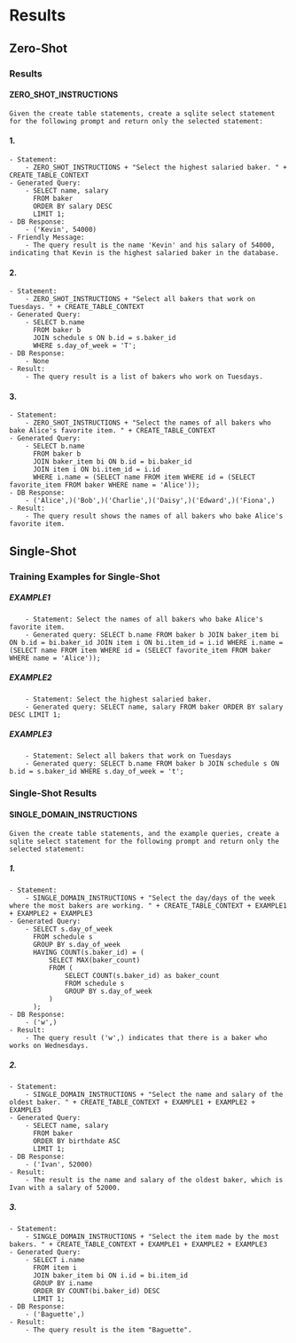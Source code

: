 # Results

## Zero-Shot
### Results
#### ZERO_SHOT_INSTRUCTIONS
    Given the create table statements, create a sqlite select statement for the following prompt and return only the selected statement:
#### 1.
    - Statement:
        - ZERO_SHOT_INSTRUCTIONS + "Select the highest salaried baker. " + CREATE_TABLE_CONTEXT
    - Generated Query:
        - SELECT name, salary
          FROM baker
          ORDER BY salary DESC
          LIMIT 1;
    - DB Response:
        - ('Kevin', 54000)
    - Friendly Message:
        - The query result is the name 'Kevin' and his salary of 54000, indicating that Kevin is the highest salaried baker in the database.
#### 2.
    - Statement:
        - ZERO_SHOT_INSTRUCTIONS + "Select all bakers that work on Tuesdays. " + CREATE_TABLE_CONTEXT
    - Generated Query:
        - SELECT b.name
          FROM baker b
          JOIN schedule s ON b.id = s.baker_id
          WHERE s.day_of_week = 'T';
    - DB Response:
        - None
    - Result:
        - The query result is a list of bakers who work on Tuesdays.
#### 3.
    - Statement:
        - ZERO_SHOT_INSTRUCTIONS + "Select the names of all bakers who bake Alice's favorite item. " + CREATE_TABLE_CONTEXT
    - Generated Query:
        - SELECT b.name
          FROM baker b
          JOIN baker_item bi ON b.id = bi.baker_id
          JOIN item i ON bi.item_id = i.id
          WHERE i.name = (SELECT name FROM item WHERE id = (SELECT favorite_item FROM baker WHERE name = 'Alice'));
    - DB Response:
        - ('Alice',)('Bob',)('Charlie',)('Daisy',)('Edward',)('Fiona',)
    - Result:
        - The query result shows the names of all bakers who bake Alice's favorite item.

## Single-Shot
### Training Examples for Single-Shot
##### EXAMPLE1
        - Statement: Select the names of all bakers who bake Alice's favorite item.
        - Generated query: SELECT b.name FROM baker b JOIN baker_item bi ON b.id = bi.baker_id JOIN item i ON bi.item_id = i.id WHERE i.name = (SELECT name FROM item WHERE id = (SELECT favorite_item FROM baker WHERE name = 'Alice')); 
##### EXAMPLE2
        - Statement: Select the highest salaried baker.
        - Generated query: SELECT name, salary FROM baker ORDER BY salary DESC LIMIT 1;
##### EXAMPLE3
        - Statement: Select all bakers that work on Tuesdays
        - Generated query: SELECT b.name FROM baker b JOIN schedule s ON b.id = s.baker_id WHERE s.day_of_week = 't';
### Single-Shot Results
#### SINGLE_DOMAIN_INSTRUCTIONS
    Given the create table statements, and the example queries, create a sqlite select statement for the following prompt and return only the selected statement:
##### 1.
    - Statement:
        - SINGLE_DOMAIN_INSTRUCTIONS + "Select the day/days of the week where the most bakers are working. " + CREATE_TABLE_CONTEXT + EXAMPLE1 + EXAMPLE2 + EXAMPLE3
    - Generated Query:
        - SELECT s.day_of_week
          FROM schedule s
          GROUP BY s.day_of_week
          HAVING COUNT(s.baker_id) = (
              SELECT MAX(baker_count)
              FROM (
                  SELECT COUNT(s.baker_id) as baker_count
                  FROM schedule s
                  GROUP BY s.day_of_week
              )
          );
    - DB Response:
        - ('w',)
    - Result:
        - The query result ('w',) indicates that there is a baker who works on Wednesdays.
##### 2.
    - Statement:
        - SINGLE_DOMAIN_INSTRUCTIONS + "Select the name and salary of the oldest baker. " + CREATE_TABLE_CONTEXT + EXAMPLE1 + EXAMPLE2 + EXAMPLE3
    - Generated Query:
        - SELECT name, salary 
          FROM baker 
          ORDER BY birthdate ASC 
          LIMIT 1;
    - DB Response:
        - ('Ivan', 52000)
    - Result:
        - The result is the name and salary of the oldest baker, which is Ivan with a salary of 52000.
##### 3.
    - Statement:
        - SINGLE_DOMAIN_INSTRUCTIONS + "Select the item made by the most bakers. " + CREATE_TABLE_CONTEXT + EXAMPLE1 + EXAMPLE2 + EXAMPLE3
    - Generated Query:
        - SELECT i.name 
          FROM item i 
          JOIN baker_item bi ON i.id = bi.item_id 
          GROUP BY i.name 
          ORDER BY COUNT(bi.baker_id) DESC 
          LIMIT 1;
    - DB Response:
        - ('Baguette',)
    - Result:
        - The query result is the item "Baguette".